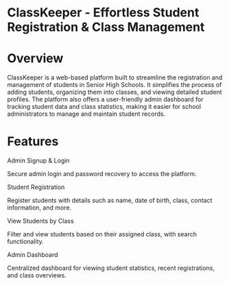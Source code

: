 # ClassKeeper -  Effortless Student Registration & Class Management


# Overview
ClassKeeper is a web-based platform built to streamline the registration and management of students in Senior High Schools. It simplifies the process of adding students, organizing them into classes, and viewing detailed student profiles. The platform also offers a user-friendly admin dashboard for tracking student data and class statistics, making it easier for school administrators to manage and maintain student records.

# Features
Admin Signup & Login

Secure admin login and password recovery to access the platform.

Student Registration

Register students with details such as name, date of birth, class, contact information, and more.


View Students by Class

Filter and view students based on their assigned class, with search functionality.

Admin Dashboard

Centralized dashboard for viewing student statistics, recent registrations, and class overviews.


